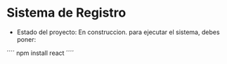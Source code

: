 <h1>Sistema de Registro</h1>

- Estado del proyecto: En construccion.
para ejecutar el sistema, debes poner:

´´´´ npm install react ´´´´
